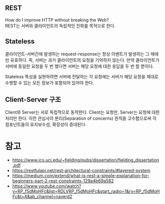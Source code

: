 ## REST

How do I improve HTTP without breaking the Web?  
REST는 서버와 클라이언트의 독립적인 진화를 목적으로 한다. 

## Stateless

클라이언트-서버간에 발생하는 request-response는 항상 이벤트가 발생하는 그 때에만 유효하다. 즉, 서버는 과거 클라이언트의 요청을 기억하지 않는다. 만약 클라이언트가 서버에 동일한 요청을 두 번 했다면 서버는 해당 요청에 대한 응답을 두 번 할 뿐이다.  

Stateless 특성을 실현하려면 서버에 전달하는 각 요청에는 서버가 해당 요청을 제대로 수행할 수 있는 모든 정보가 포함되어 있어야 한다.

## Client-Server 구조

Client와 Server는 서로 독립적으로 동작한다. Client는 요청만, Server는 요청에 대한 처리만 한다. 이런 관심사의 분리(Separation of concerns) 원칙을 고수함으로써 각 컴포넌트들의 유지보수성, 확장성이 증대된다.




# 참고
- https://www.ics.uci.edu/~fielding/pubs/dissertation/fielding_dissertation.pdf
- https://restfulapi.net/rest-architectural-constraints/#layered-system
- https://medium.com/extend/what-is-rest-a-simple-explanation-for-beginners-part-2-rest-constraints-129a4b69a582
- https://www.youtube.com/watch?v=RP_f5dMoHFc&list=RDLVRP_f5dMoHFc&start_radio=1&rv=RP_f5dMoHFc&t=4&ab_channel=naverd2